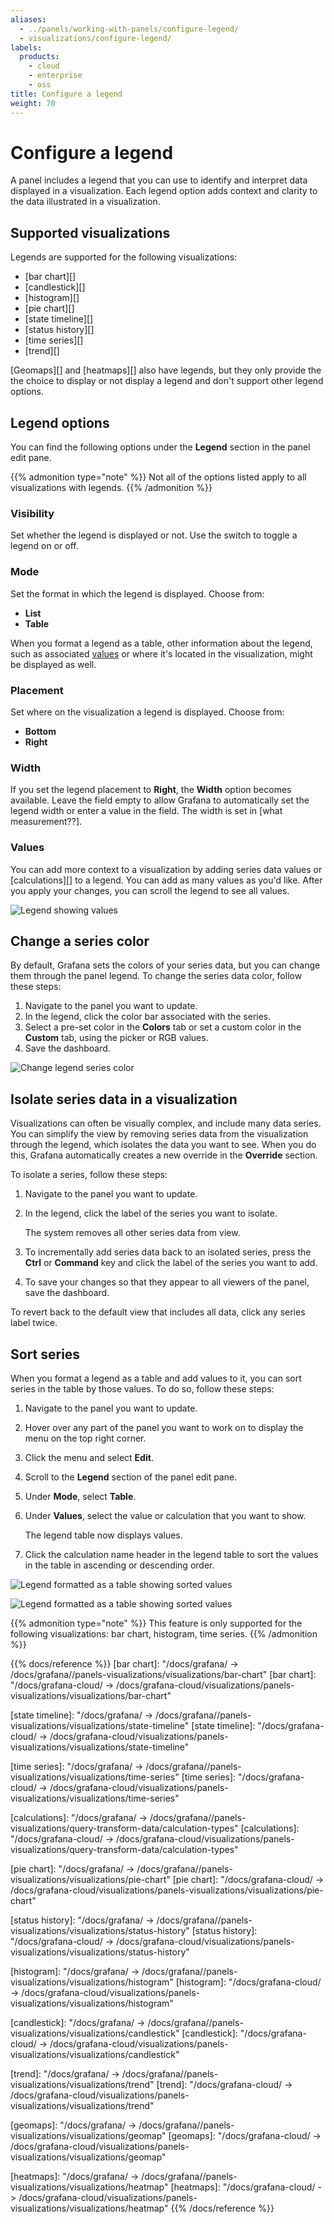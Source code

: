 ```yaml
---
aliases:
  - ../panels/working-with-panels/configure-legend/
  - visualizations/configure-legend/
labels:
  products:
    - cloud
    - enterprise
    - oss
title: Configure a legend
weight: 70
---
```


# Configure a legend

A panel includes a legend that you can use to identify and interpret data displayed in a visualization. Each legend option adds context and clarity to the data illustrated in a visualization.

## Supported visualizations

Legends are supported for the following visualizations:

- [bar chart][]
- [candlestick][]
- [histogram][]
- [pie chart][]
- [state timeline][]
- [status history][]
- [time series][]
- [trend][]
<!-- - xy chart -->

[Geomaps][] and [heatmaps][] also have legends, but they only provide the the choice to display or not display a legend and don't support other legend options.

## Legend options

You can find the following options under the **Legend** section in the panel edit pane.

{{% admonition type="note" %}}
Not all of the options listed apply to all visualizations with legends.
{{% /admonition %}}

### Visibility

Set whether the legend is displayed or not. Use the switch to toggle a legend on or off.

### Mode

Set the format in which the legend is displayed. Choose from:

- **List**
- **Table**

When you format a legend as a table, other information about the legend, such as associated [values](#values) or where it's located in the visualization, might be displayed as well.

### Placement

Set where on the visualization a legend is displayed. Choose from:

- **Bottom**
- **Right**

### Width

If you set the legend placement to **Right**, the **Width** option becomes available. Leave the field empty to allow Grafana to automatically set the legend width or enter a value in the field. The width is set in [what measurement??].

### Values

You can add more context to a visualization by adding series data values or [calculations][] to a legend. You can add as many values as you'd like. After you apply your changes, you can scroll the legend to see all values.

![Legend showing values](screenshot-legend-values-10.3.png)

<!-- image to be deleted from local and uploaded to media folder after review -->

## Change a series color

By default, Grafana sets the colors of your series data, but you can change them through the panel legend. To change the series data color, follow these steps:

1. Navigate to the panel you want to update.
1. In the legend, click the color bar associated with the series.
1. Select a pre-set color in the **Colors** tab or set a custom color in the **Custom** tab, using the picker or RGB values.
1. Save the dashboard.

![Change legend series color](/static/img/docs/legend/legend-series-color-7-5.png)

## Isolate series data in a visualization

Visualizations can often be visually complex, and include many data series. You can simplify the view by removing series data from the visualization through the legend, which isolates the data you want to see. When you do this, Grafana automatically creates a new override in the **Override** section.

To isolate a series, follow these steps:

1. Navigate to the panel you want to update.
1. In the legend, click the label of the series you want to isolate.

   The system removes all other series data from view.

1. To incrementally add series data back to an isolated series, press the **Ctrl** or **Command** key and click the label of the series you want to add.
1. To save your changes so that they appear to all viewers of the panel, save the dashboard.

To revert back to the default view that includes all data, click any series label twice.

## Sort series

When you format a legend as a table and add values to it, you can sort series in the table by those values. To do so, follow these steps:

1. Navigate to the panel you want to update.
1. Hover over any part of the panel you want to work on to display the menu on the top right corner.
1. Click the menu and select **Edit**.
1. Scroll to the **Legend** section of the panel edit pane.
1. Under **Mode**, select **Table**.
1. Under **Values**, select the value or calculation that you want to show.

   The legend table now displays values.

1. Click the calculation name header in the legend table to sort the values in the table in ascending or descending order.

![Legend formatted as a table showing sorted values](screenshot-legend-sorted-10.3.png)

![Legend formatted as a table showing sorted values](screenshot-legend-sorted-10.3-v2.png)

<!-- images to be deleted from local and uploaded to media folder after review -->

{{% admonition type="note" %}}
This feature is only supported for the following visualizations: bar chart, histogram, time series.
{{% /admonition %}}

{{% docs/reference %}}
[bar chart]: "/docs/grafana/ -> /docs/grafana/<GRAFANA VERSION>/panels-visualizations/visualizations/bar-chart"
[bar chart]: "/docs/grafana-cloud/ -> /docs/grafana-cloud/visualizations/panels-visualizations/visualizations/bar-chart"

[state timeline]: "/docs/grafana/ -> /docs/grafana/<GRAFANA VERSION>/panels-visualizations/visualizations/state-timeline"
[state timeline]: "/docs/grafana-cloud/ -> /docs/grafana-cloud/visualizations/panels-visualizations/visualizations/state-timeline"

[time series]: "/docs/grafana/ -> /docs/grafana/<GRAFANA VERSION>/panels-visualizations/visualizations/time-series"
[time series]: "/docs/grafana-cloud/ -> /docs/grafana-cloud/visualizations/panels-visualizations/visualizations/time-series"

[calculations]: "/docs/grafana/ -> /docs/grafana/<GRAFANA VERSION>/panels-visualizations/query-transform-data/calculation-types"
[calculations]: "/docs/grafana-cloud/ -> /docs/grafana-cloud/visualizations/panels-visualizations/query-transform-data/calculation-types"

[pie chart]: "/docs/grafana/ -> /docs/grafana/<GRAFANA VERSION>/panels-visualizations/visualizations/pie-chart"
[pie chart]: "/docs/grafana-cloud/ -> /docs/grafana-cloud/visualizations/panels-visualizations/visualizations/pie-chart"

[status history]: "/docs/grafana/ -> /docs/grafana/<GRAFANA VERSION>/panels-visualizations/visualizations/status-history"
[status history]: "/docs/grafana-cloud/ -> /docs/grafana-cloud/visualizations/panels-visualizations/visualizations/status-history"

[histogram]: "/docs/grafana/ -> /docs/grafana/<GRAFANA VERSION>/panels-visualizations/visualizations/histogram"
[histogram]: "/docs/grafana-cloud/ -> /docs/grafana-cloud/visualizations/panels-visualizations/visualizations/histogram"

[candlestick]: "/docs/grafana/ -> /docs/grafana/<GRAFANA VERSION>/panels-visualizations/visualizations/candlestick"
[candlestick]: "/docs/grafana-cloud/ -> /docs/grafana-cloud/visualizations/panels-visualizations/visualizations/candlestick"

[trend]: "/docs/grafana/ -> /docs/grafana/<GRAFANA VERSION>/panels-visualizations/visualizations/trend"
[trend]: "/docs/grafana-cloud/ -> /docs/grafana-cloud/visualizations/panels-visualizations/visualizations/trend"

[geomaps]: "/docs/grafana/ -> /docs/grafana/<GRAFANA VERSION>/panels-visualizations/visualizations/geomap"
[geomaps]: "/docs/grafana-cloud/ -> /docs/grafana-cloud/visualizations/panels-visualizations/visualizations/geomap"

[heatmaps]: "/docs/grafana/ -> /docs/grafana/<GRAFANA VERSION>/panels-visualizations/visualizations/heatmap"
[heatmaps]: "/docs/grafana-cloud/ -> /docs/grafana-cloud/visualizations/panels-visualizations/visualizations/heatmap"
{{% /docs/reference %}}
